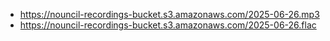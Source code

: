 - https://nouncil-recordings-bucket.s3.amazonaws.com/2025-06-26.mp3
- https://nouncil-recordings-bucket.s3.amazonaws.com/2025-06-26.flac

